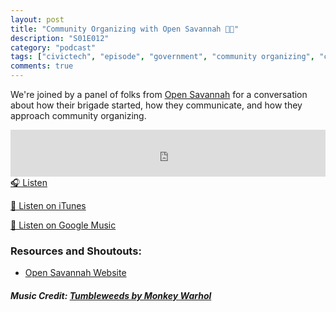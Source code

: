 ```yaml
---
layout: post
title: "Community Organizing with Open Savannah 🙌🏽"
description: "S01E012"
category: "podcast"
tags: ["civictech", "episode", "government", "community organizing", "civic engagement"]
comments: true
---
```

We're joined by a panel of folks from [Open Savannah](https://twitter.com/opensavannah) for a conversation about how their brigade started, how they communicate, and how they approach community organizing.

<iframe width="100%" height="75" scrolling="no" frameborder="no" allow="autoplay" src="https://w.soundcloud.com/player/?url=https%3A//api.soundcloud.com/tracks/480029073&color=%23ff5500&auto_play=false&hide_related=false&show_comments=true&show_user=true&show_reposts=false&show_teaser=true&visual=true"></iframe>
<a href="https://soundcloud.com/user-227289754/s01e12-community-organizing-with-open-savannah" target="_blank">🎧 Listen</a>

[📱 Listen on iTunes](https://itunes.apple.com/us/podcast/civic-tech-chat/id1350640468?mt=2)

[📱 Listen on Google Music](https://play.google.com/music/listen?u=0#/ps/I2inksjzzzmbxhg5wbojr624doa)

### Resources and Shoutouts:
- [Open Savannah Website](https://opensavannah.org/)

##### Music Credit: [Tumbleweeds by Monkey Warhol](http://freemusicarchive.org/music/Monkey_Warhol/Lonely_Hearts_Challenge/Monkey_Warhol_-_Tumbleweeds)
